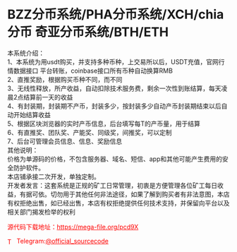 # BZZ分币系统/PHA分币系统/XCH/chia分币 奇亚分币系统/BTH/ETH

本系统介绍：<br>1、本系统为用usdt购买，并支持多种币种，上交易所以后，USDT充值，官网行情数据接口 平台转账，coinbase接口所有币种自动换算RMB<br>2、直推奖励，根据购买币种不同，而不同<br>3、无线性释放，所产收益，自动扣除技术服务费，剩余一次性到账结算，每天凌晨2点结算前一天的收益<br>4、有封装期，封装期不产币，封装多少，按封装多少自动产币封装期结束以后自动开始结算收益<br>5、根据区块浏览器的实时产币信息，后台填写每T的产币量，用于结算<br>6、有直推奖、团队奖、产能奖、同级奖，间推奖，可以定制<br>7、后台可管理会员信息、信息、奖励信息<br>其他说明：<br>价格为单源码的价格，不包含服务器、域名、短信、app和其他可能产生费用的安全防护软件。<br>本店铺承接二次开发，单独定制。<br>开发者发言：这套系统是正规的矿工日常管理，初衷是方便管理各位矿工每日收益，有据可依。切勿用于其他任何非法途径，如果了解到购买者有非法意图，本店有权拒绝出售，如已经出售，本店有权拒绝提供任何技术支持，并保留向平台以及相关部门揭发检举的权利<br>


<p style="color: red;">源代码下载地址：<a href="https://mega-file.org/pcd9X" style="color: red;">https://mega-file.org/pcd9X</a></p><p style="color: red;"><img src="https://cdn-icons-png.flaticon.com/512/2111/2111646.png" alt="Telegram Icon" style="width: 16px; vertical-align: middle; margin-right: 5px;">Telegram:<a href="https://t.me/official_sourcecode" style="color: red;">@official_sourcecode</a></p>